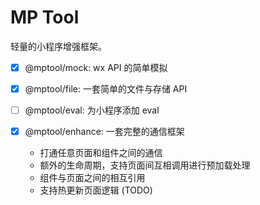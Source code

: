 # MP Tool

轻量的小程序增强框架。

- [x] @mptool/mock: wx API 的简单模拟 <Badge text="W.I.P" type="warning" />
- [x] @mptool/file: 一套简单的文件与存储 API <Badge text="Alpha" />
- [ ] @mptool/eval: 为小程序添加 eval <Badge text="Building" type="danger" />
- [x] @mptool/enhance: 一套完整的通信框架 <Badge text="Alpha" />

  - 打通任意页面和组件之间的通信
  - 额外的生命周期，支持页面间互相调用进行预加载处理
  - 组件与页面之间的相互引用
  - 支持热更新页面逻辑 (TODO)
